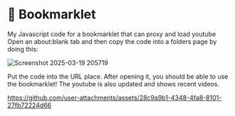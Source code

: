 # 🔖 Bookmarklet
My Javascript code for a bookmarklet that can proxy and load youtube
Open an about:blank tab and then copy the code into a folders page by doing this:

![Screenshot 2025-03-19 205719](https://github.com/user-attachments/assets/9cc33dbf-8d54-4781-a26e-dde05cd30375)

Put the code into the URL place.
After opening it, you should be able to use the bookmarklet!
The youtube is also updated and shows recent videos.


https://github.com/user-attachments/assets/28c9a9b1-4348-4fa8-8101-27fb72224d66


